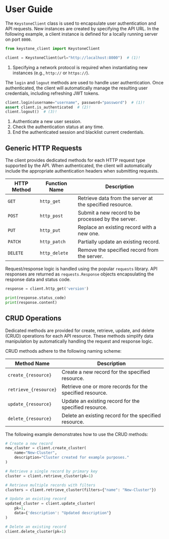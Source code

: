 # User Guide

The `KeystoneClient` class is used to encapsulate user authentication and API requests.
New instances are created by specifying the API URL.
In the following example, a client instance is defined for a locally running server on port `8000`.

```python
from keystone_client import KeystoneClient

client = KeystoneClient(url="http://localhost:8000")  # (1)!
```

1. Specifying a network protocol is required when instantiating new instances (e.g., `http://` or `https://`).

The `login` and `logout` methods are used to handle user authentication.
Once authenticated, the client will automatically manage the resulting user credentials, including refreshing JWT
tokens.

```python
client.login(username="username", password="password")  # (1)!
assert client.is_authenticated  # (2)!
client.logout()  # (3)!
```

1. Authenticate a new user session.
2. Check the authentication status at any time.
3. End the authenticated session and blacklist current credentials.

## Generic HTTP Requests

The client provides dedicated methods for each HTTP request type supported by the API.
When authenticated, the client will automatically include the appropriate authentication headers when submitting
requests.

| HTTP Method | Function Name | Description                                              |
|-------------|---------------|----------------------------------------------------------|
| `GET`       | `http_get`    | Retrieve data from the server at the specified resource. |
| `POST`      | `http_post`   | Submit a new record to be processed by the server.       |
| `PUT`       | `http_put`    | Replace an existing record with a new one.               |
| `PATCH`     | `http_patch`  | Partially update an existing record.                     |
| `DELETE`    | `http_delete` | Remove the specified record from the server.             |

Request/response logic is handled using the popular `requests` library.
API responses are returned as `requests.Response` objects encapsulating the response data and status code.

```python
response = client.http_get('version')

print(response.status_code)
print(response.content)
```

## CRUD Operations

Dedicated methods are provided for create, retrieve, update, and delete (CRUD) operations for each API resource.
These methods simplify data manipulation by automatically handling the request and response logic.

CRUD methods adhere to the following naming scheme:

| Method Name           | Description                                              |
|-----------------------|----------------------------------------------------------|
| `create_{resource}`   | Create a new record for the specified resource.          |
| `retrieve_{resource}` | Retrieve one or more records for the specified resource. |
| `update_{resource}`   | Update an existing record for the specified resource.    |
| `delete_{resource}`   | Delete an existing record for the specified resource.    |

The following example demonstrates how to use the CRUD methods:

```python
# Create a new record
new_cluster = client.create_cluster(
    name="New-Cluster",
    description="Cluster created for example purposes."
)

# Retrieve a single record by primary key
cluster = client.retrieve_cluster(pk=1)

# Retrieve multiple records with filters
clusters = client.retrieve_cluster(filters={"name": "New-Cluster"})

# Update an existing record
updated_cluster = client.update_cluster(
    pk=1,
    data={'description': "Updated description"}
)

# Delete an existing record
client.delete_cluster(pk=1)
```
